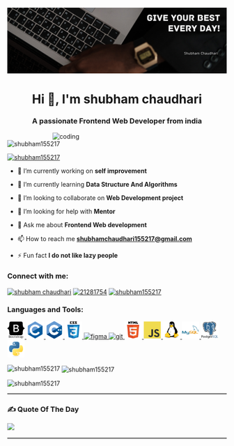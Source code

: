 ![logo](https://github.com/shubham155217/shubham155217/blob/main/Black%20White%20Minimalist%20The%20Best%20Success%20Quote%20LinkedIn%20Banner(1).png)

<h1 align="center">Hi 👋, I'm shubham chaudhari</h1>
<h3 align="center">A passionate Frontend Web Developer from india</h3>
<img align="right" alt="coding" width="400" src="programmergithub.avif">

<p align="left"> <img src="https://komarev.com/ghpvc/?username=shubham155217&label=Profile%20views&color=0e75b6&style=flat" alt="shubham155217" /> </p>

<p align="left"> <a href="https://github.com/ryo-ma/github-profile-trophy"><img src="https://github-profile-trophy.vercel.app/?username=shubham155217" alt="shubham155217" /></a> </p>

- 🔭 I’m currently working on **self improvement**

- 🌱 I’m currently learning **Data Structure And Algorithms**

- 👯 I’m looking to collaborate on **Web Development project**

- 🤝 I’m looking for help with **Mentor**

- 💬 Ask me about **Frontend Web development**

- 📫 How to reach me **shubhamchaudhari155217@gmail.com**

- ⚡ Fun fact **I do not like lazy people**

<h3 align="left">Connect with me:</h3>
<p align="left">
<a href="https://linkedin.com/in/shubham chaudhari" target="blank"><img align="center" src="https://raw.githubusercontent.com/rahuldkjain/github-profile-readme-generator/master/src/images/icons/Social/linked-in-alt.svg" alt="shubham chaudhari" height="30" width="40" /></a>
<a href="https://stackoverflow.com/users/21281754" target="blank"><img align="center" src="https://raw.githubusercontent.com/rahuldkjain/github-profile-readme-generator/master/src/images/icons/Social/stack-overflow.svg" alt="21281754" height="30" width="40" /></a>
<a href="https://instagram.com/shubham155217" target="blank"><img align="center" src="https://raw.githubusercontent.com/rahuldkjain/github-profile-readme-generator/master/src/images/icons/Social/instagram.svg" alt="shubham155217" height="30" width="40" /></a>
</p>

<h3 align="left">Languages and Tools:</h3>

<p align="left"> <a href="https://getbootstrap.com" target="_blank" rel="noreferrer"> <img src="https://raw.githubusercontent.com/devicons/devicon/master/icons/bootstrap/bootstrap-plain-wordmark.svg" alt="bootstrap" width="40" height="40"/> </a> <a href="https://www.cprogramming.com/" target="_blank" rel="noreferrer"> <img src="https://raw.githubusercontent.com/devicons/devicon/master/icons/c/c-original.svg" alt="c" width="40" height="40"/> </a> <a href="https://www.w3schools.com/cpp/" target="_blank" rel="noreferrer"> <img src="https://raw.githubusercontent.com/devicons/devicon/master/icons/cplusplus/cplusplus-original.svg" alt="cplusplus" width="40" height="40"/> </a> <a href="https://www.w3schools.com/css/" target="_blank" rel="noreferrer"> <img src="https://raw.githubusercontent.com/devicons/devicon/master/icons/css3/css3-original-wordmark.svg" alt="css3" width="40" height="40"/> </a> <a href="https://www.figma.com/" target="_blank" rel="noreferrer"> <img src="https://www.vectorlogo.zone/logos/figma/figma-icon.svg" alt="figma" width="40" height="40"/> </a> <a href="https://git-scm.com/" target="_blank" rel="noreferrer"> <img src="https://www.vectorlogo.zone/logos/git-scm/git-scm-icon.svg" alt="git" width="40" height="40"/> </a> <a href="https://www.w3.org/html/" target="_blank" rel="noreferrer"> <img src="https://raw.githubusercontent.com/devicons/devicon/master/icons/html5/html5-original-wordmark.svg" alt="html5" width="40" height="40"/> </a> <a href="https://developer.mozilla.org/en-US/docs/Web/JavaScript" target="_blank" rel="noreferrer"> <img src="https://raw.githubusercontent.com/devicons/devicon/master/icons/javascript/javascript-original.svg" alt="javascript" width="40" height="40"/> </a> <a href="https://www.linux.org/" target="_blank" rel="noreferrer"> <img src="https://raw.githubusercontent.com/devicons/devicon/master/icons/linux/linux-original.svg" alt="linux" width="40" height="40"/> </a> <a href="https://www.mysql.com/" target="_blank" rel="noreferrer"> <img src="https://raw.githubusercontent.com/devicons/devicon/master/icons/mysql/mysql-original-wordmark.svg" alt="mysql" width="40" height="40"/> </a> <a href="https://www.postgresql.org" target="_blank" rel="noreferrer"> <img src="https://raw.githubusercontent.com/devicons/devicon/master/icons/postgresql/postgresql-original-wordmark.svg" alt="postgresql" width="40" height="40"/> </a> <a href="https://www.python.org" target="_blank" rel="noreferrer"> <img src="https://raw.githubusercontent.com/devicons/devicon/master/icons/python/python-original.svg" alt="python" width="40" height="40"/> </a> </p>

<p><img align="left" src="https://github-readme-stats.vercel.app/api/top-langs?username=shubham155217&show_icons=true&locale=en&layout=compact" alt="shubham155217" /></p>

<p>&nbsp;<img align="center" src="https://github-readme-stats.vercel.app/api?username=shubham155217&show_icons=true&locale=en" alt="shubham155217" /></p>

<p><img align="center" src="https://github-readme-streak-stats.herokuapp.com/?user=shubham155217&" alt="shubham155217" /></p>
<hr style="height:3px;border-width:0;color:white;background-color:gray">

### ✍️ Quote Of The Day
![](https://quotes-github-readme.vercel.app/api?type=horizontal&theme=merko)

<hr style="height:3px;border-width:0;color:white;background-color:gray">

